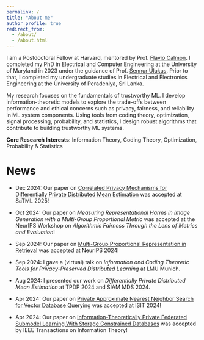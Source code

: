 ```yaml
---
permalink: /
title: "About me"
author_profile: true
redirect_from: 
  - /about/
  - /about.html
---
```


I am a Postdoctoral Fellow at Harvard, mentored by Prof. [Flavio Calmon](https://people.seas.harvard.edu/~flavio/). I completed my PhD in Electrical and Computer Engineering at the University of Maryland in 2023 under the guidance of Prof. [Sennur Ulukus](https://user.eng.umd.edu/~ulukus/). Prior to that, I completed my undergraduate studies in Electrical and Electronics Engineering at the University of Peradeniya, Sri Lanka.

My research focuses on the fundamentals of trustworthy ML. I develop information-theoretic models to explore the trade-offs between performance and ethical concerns such as privacy, fairness, and reliability in ML system components. Using tools from coding theory, optimization, signal processing, probability, and statistics, I design robust algorithms that contribute to building trustworthy ML systems.

**Core Research Interests**: Information Theory, Coding Theory, Optimization, Probability & Statistics

News
======

- Dec 2024: Our paper on [Correlated Privacy Mechanisms for Differentially Private Distributed Mean Estimation](https://arxiv.org/pdf/2407.03289) was accepted at SaTML 2025!

- Oct 2024: Our paper on *Measuring Representational Harms in Image
Generation with a Multi-Group Proportional Metric* was accepted at the NeurIPS Workshop on *Algorithmic Fairness Through the Lens of Metrics and Evaluation*!

- Sep 2024: Our paper on [Multi-Group Proportional Representation in Retrieval](https://arxiv.org/pdf/2407.08571) was accepted at NeurIPS 2024!

- Sep 2024: I gave a (virtual) talk on *Information and Coding Theoretic Tools for Privacy-Preserved Distributed Learning* at LMU Munich.

- Aug 2024: I presented our work on *Differentially Private Distributed Mean Estimation* at TPDP 2024 and SIAM MDS 2024.

- Apr 2024: Our paper on [Private Approximate Nearest Neighbor Search for Vector Database Querying](https://ieeexplore.ieee.org/abstract/document/10619146) was accepted at ISIT 2024!

- Apr 2024: Our paper on [Information-Theoretically Private Federated Submodel Learning With Storage Constrained Databases](https://ieeexplore.ieee.org/abstract/document/10521588) was accepted by IEEE Transactions on Information Theory!




